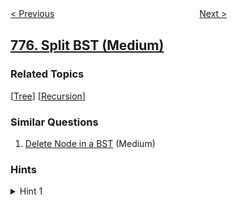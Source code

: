 <!--|This file generated by command(leetcode description); DO NOT EDIT.    |-->
<!--+----------------------------------------------------------------------+-->
<!--|@author    openset <openset.wang@gmail.com>                           |-->
<!--|@link      https://github.com/openset                                 |-->
<!--|@home      https://github.com/tonymontaro/leetcode-hints                        |-->
<!--+----------------------------------------------------------------------+-->

[< Previous](https://github.com/tonymontaro/leetcode-hints/tree/master/problems/global-and-local-inversions "Global and Local Inversions")
　　　　　　　　　　　　　　　　
[Next >](https://github.com/tonymontaro/leetcode-hints/tree/master/problems/swap-adjacent-in-lr-string "Swap Adjacent in LR String")

## [776. Split BST (Medium)](https://leetcode.com/problems/split-bst "拆分二叉搜索树")



### Related Topics
  [[Tree](https://github.com/tonymontaro/leetcode-hints/tree/master/tag/tree/README.md)]
  [[Recursion](https://github.com/tonymontaro/leetcode-hints/tree/master/tag/recursion/README.md)]

### Similar Questions
  1. [Delete Node in a BST](https://github.com/tonymontaro/leetcode-hints/tree/master/problems/delete-node-in-a-bst) (Medium)

### Hints
<details>
<summary>Hint 1</summary>
Use recursion.  If root.val <= V, you split root.right into two halves, then join it's left half back on root.right.
</details>
